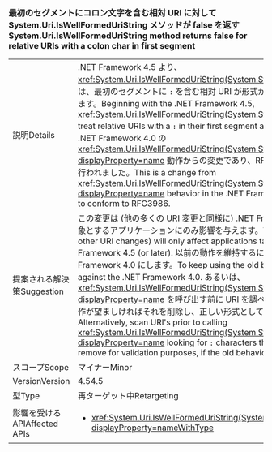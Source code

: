 ### <a name="systemuriiswellformeduristring-method-returns-false-for-relative-uris-with-a-colon-char-in-first-segment"></a><span data-ttu-id="c9830-101">最初のセグメントにコロン文字を含む相対 URI に対して System.Uri.IsWellFormedUriString メソッドが false を返す</span><span class="sxs-lookup"><span data-stu-id="c9830-101">System.Uri.IsWellFormedUriString method returns false for relative URIs with a colon char in first segment</span></span>

|   |   |
|---|---|
|<span data-ttu-id="c9830-102">説明</span><span class="sxs-lookup"><span data-stu-id="c9830-102">Details</span></span>|<span data-ttu-id="c9830-103">.NET Framework 4.5 より、<xref:System.Uri.IsWellFormedUriString(System.String,System.UriKind)> では、最初のセグメントに <code>:</code> を含む相対 URI が形式が正しくないとして処理されます。</span><span class="sxs-lookup"><span data-stu-id="c9830-103">Beginning with the .NET Framework 4.5, <xref:System.Uri.IsWellFormedUriString(System.String,System.UriKind)> will treat relative URIs with a <code>:</code> in their first segment as not well formed.</span></span> <span data-ttu-id="c9830-104">これは .NET Framework 4.0 の <xref:System.Uri.IsWellFormedUriString(System.String,System.UriKind)?displayProperty=name> 動作からの変更であり、RFC3986 に準拠する目的で行われました。</span><span class="sxs-lookup"><span data-stu-id="c9830-104">This is a change from <xref:System.Uri.IsWellFormedUriString(System.String,System.UriKind)?displayProperty=name> behavior in the .NET Framework 4.0 that was made to conform to RFC3986.</span></span>|
|<span data-ttu-id="c9830-105">提案される解決策</span><span class="sxs-lookup"><span data-stu-id="c9830-105">Suggestion</span></span>|<span data-ttu-id="c9830-106">この変更は (他の多くの URI 変更と同様に) .NET Framework 4.5 (以降) を対象とするアプリケーションにのみ影響を与えます。</span><span class="sxs-lookup"><span data-stu-id="c9830-106">This change (like many other URI changes) will only affect applications targeting the .NET Framework 4.5 (or later).</span></span> <span data-ttu-id="c9830-107">以前の動作を維持するには、アプリの対象を .NET Framework 4.0 にします。</span><span class="sxs-lookup"><span data-stu-id="c9830-107">To keep using the old behavior, target the app against the .NET Framework 4.0.</span></span> <span data-ttu-id="c9830-108">あるいは、<xref:System.Uri.IsWellFormedUriString(System.String,System.UriKind)?displayProperty=name> を呼び出す前に URI を調べて <code>:</code> 文字を探し、以前の動作が望ましければそれを削除し、正しい形式として処理させます。</span><span class="sxs-lookup"><span data-stu-id="c9830-108">Alternatively, scan URI's prior to calling <xref:System.Uri.IsWellFormedUriString(System.String,System.UriKind)?displayProperty=name> looking for <code>:</code> characters that you may want to remove for validation purposes, if the old behavior is desirable.</span></span>|
|<span data-ttu-id="c9830-109">スコープ</span><span class="sxs-lookup"><span data-stu-id="c9830-109">Scope</span></span>|<span data-ttu-id="c9830-110">マイナー</span><span class="sxs-lookup"><span data-stu-id="c9830-110">Minor</span></span>|
|<span data-ttu-id="c9830-111">Version</span><span class="sxs-lookup"><span data-stu-id="c9830-111">Version</span></span>|<span data-ttu-id="c9830-112">4.5</span><span class="sxs-lookup"><span data-stu-id="c9830-112">4.5</span></span>|
|<span data-ttu-id="c9830-113">型</span><span class="sxs-lookup"><span data-stu-id="c9830-113">Type</span></span>|<span data-ttu-id="c9830-114">再ターゲット中</span><span class="sxs-lookup"><span data-stu-id="c9830-114">Retargeting</span></span>|
|<span data-ttu-id="c9830-115">影響を受ける API</span><span class="sxs-lookup"><span data-stu-id="c9830-115">Affected APIs</span></span>|<ul><li><xref:System.Uri.IsWellFormedUriString(System.String,System.UriKind)?displayProperty=nameWithType></li></ul>|

